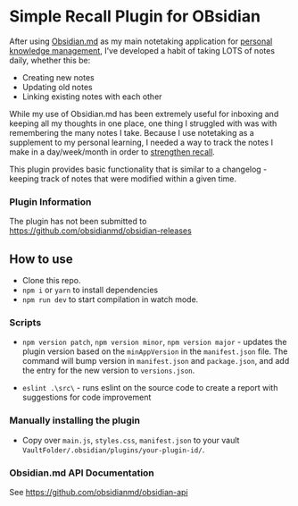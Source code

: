 # Simple Recall Plugin for OBsidian

After using [Obsidian.md](https://obsidian.md/) as my main notetaking application for [personal knowledge management](https://en.wikipedia.org/wiki/Personal_knowledge_management), I've developed a habit of taking LOTS of notes daily, whether this be:
- Creating new notes
- Updating old notes
- Linking existing notes with each other

While my use of Obsidian.md has been extremely useful for inboxing and keeping all my thoughts in one place, one thing I struggled with was with remembering the many notes I take. Because I use notetaking as a supplement to my personal learning, I needed a way to track the notes I make in a day/week/month in order to [strengthen recall](https://psycnet.apa.org/record/1974-11941-001). 

This plugin provides basic functionality that is similar to a changelog - keeping track of notes that were modified within a given time.

### Plugin Information

The plugin has not been submitted to https://github.com/obsidianmd/obsidian-releases

## How to use

- Clone this repo.
- `npm i` or `yarn` to install dependencies
- `npm run dev` to start compilation in watch mode.

### Scripts
- `npm version patch`, `npm version minor`, `npm version major` - updates the plugin version based on the `minAppVersion` in the `manifest.json` file. The command will bump version in `manifest.json` and `package.json`, and add the entry for the new version to `versions.json`.

- `eslint .\src\` - runs eslint on the source code to create a report with suggestions for code improvement

### Manually installing the plugin

- Copy over `main.js`, `styles.css`, `manifest.json` to your vault `VaultFolder/.obsidian/plugins/your-plugin-id/`.

### Obsidian.md API Documentation

See https://github.com/obsidianmd/obsidian-api
